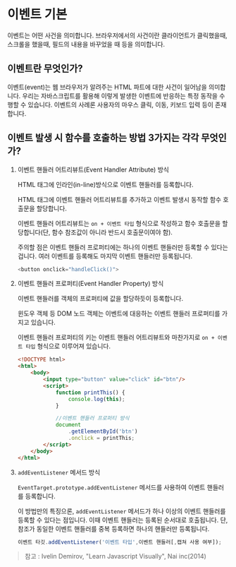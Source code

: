 # 이벤트 기본

이벤트는 어떤 사건을 의미합니다. 브라우저에서의 사건이란 클라이언트가 클릭했을때, 스크롤을 했을때, 필드의 내용을 바꾸었을 때 등을 의미합니다.

## 이벤트란 무엇인가?

이벤트(event)는 웹 브라우저가 알려주는 HTML 파트에 대한 사건이 일어남을 의미합니다. 우리는 자바스크립트를 활용해 이렇게 발생한 이벤트에 반응하는 특정 동작을 수행할 수 있습니다. 이벤트의 사례론 사용자의 마우스 클릭, 이동, 키보드 입력 등이 존재합니다. 

## 이벤트 발생 시 함수를 호출하는 방법 3가지는 각각 무엇인가?

1. 이벤트 핸들러 어트리뷰트(Event Handler Attribute) 방식

    HTML 태그에 인라인(in-line)방식으로 이벤트 핸들러를 등록합니다.

    HTML 태그에 이벤트 핸들러 어트리뷰트를 추가하고 이벤트 발생시 동작할 함수 호출문을 할당합니다.

    이벤트 핸들러 어트리뷰트는 `on + 이벤트 타입` 형식으로 작성하고 함수 호출문을 할당합니다(단, 함수 참조값이 아니라 반드시 호출문이여야 함).

    주의할 점은 이벤트 핸들러 프로퍼티에는 하나의 이벤트 핸들러만 등록할 수 있다는 겁니다. 여러 이벤트를 등록해도 마지막 이벤트 핸들러만 등록됩니다.

    ```javascript
    <button onclick="handleClick()">
    ```

2. 이벤트 핸들러 프로퍼티(Event Handler Property) 방식

    이벤트 핸들러를 객체의 프로퍼티에 값을 할당하듯이 등록합니다.

    윈도우 객체 등 DOM 노드 객체는 이벤트에 대응하는 이벤트 핸들러 프로퍼티를 가지고 있습니다.

    이벤트 핸들러 프로퍼티의 키는 이벤트 핸들러 어트리뷰트와 마찬가지로 `on + 이벤트 타입` 형식으로 이루어져 있습니다.

    ```html
    <!DOCTYPE html>
    <html>
        <body>
            <input type="button" value="click" id="btn"/>
            <script>
                function printThis() {
                    console.log(this);
                }

                //이벤트 핸들러 프로퍼티 방식
                document
                    .getElementById('btn')
                    .onclick = printThis;
            </script>
        </body>
    </html>
    ```

3. `addEventListener` 메서드 방식

    `EventTarget.prototype.addEventListener` 메서드를 사용하여 이벤트 핸들러를 등록합니다.

    이 방법만의 특징으론, `addEventListener` 메서드가 하나 이상의 이벤트 핸들러를 등록할 수 있다는 점입니다. 이때 이벤트 핸들러는 등록된 순서대로 호출됩니다. 단, 참조가 동일한 이벤트 핸들러를 중복 등록하면 하나의 핸들러만 등록됩니다.

    ```javascript
    이벤트 타깃.addEventListener('이벤트 타입',이벤트 핸들러[,캡쳐 사용 여부]);
    ```

> 참고 : Ivelin Demirov, "Learn Javascript Visually", Nai inc(2014)